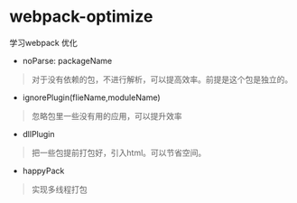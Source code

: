 # webpack-optimize
学习webpack 优化
 
- noParse: packageName
> 对于没有依赖的包，不进行解析，可以提高效率。前提是这个包是独立的。

- ignorePlugin(flieName,moduleName)
> 忽略包里一些没有用的应用，可以提升效率

- dllPlugin
> 把一些包提前打包好，引入html。可以节省空间。

- happyPack
> 实现多线程打包